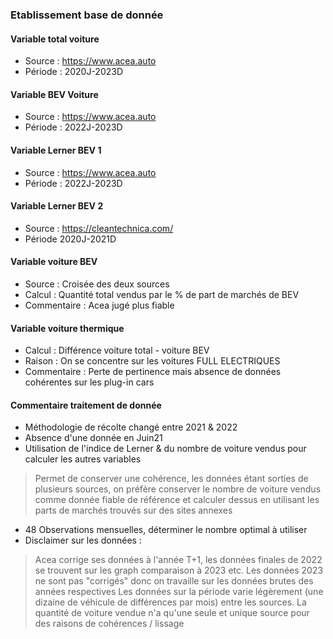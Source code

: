 ### Etablissement base de donnée
#### Variable total voiture
- Source : https://www.acea.auto
- Période : 2020J-2023D
#### Variable BEV Voiture
- Source : https://www.acea.auto
- Période : 2022J-2023D
#### Variable Lerner BEV 1
- Source : https://www.acea.auto
- Période : 2022J-2023D
#### Variable Lerner BEV 2 
- Source : https://cleantechnica.com/
- Période 2020J-2021D
#### Variable voiture BEV
- Source : Croisée des deux sources
- Calcul : Quantité total vendus par le % de part de marchés de BEV
- Commentaire : Acea jugé plus fiable
#### Variable voiture thermique
- Calcul : Différence voiture total - voiture BEV
- Raison : On se concentre sur les voitures FULL ELECTRIQUES
- Commentaire : Perte de pertinence mais absence de données cohérentes sur les plug-in cars
#### Commentaire traitement de donnée
- Méthodologie de récolte changé entre 2021 & 2022
- Absence d'une donnée en Juin21
- Utilisation de l'indice de Lerner & du nombre de voiture vendus pour calculer les autres variables
> Permet de conserver une cohérence, les données étant sorties de plusieurs sources, on préfère conserver le nombre de voiture vendus comme donnée fiable de référence et calculer dessus en utilisant les parts de marchés trouvés sur des sites annexes
- 48 Observations mensuelles, déterminer le nombre optimal à utiliser
- Disclaimer sur les données :
> Acea corrige ses données à l'année T+1, les données finales de 2022 se trouvent sur les graph comparaison à 2023 etc. 
> Les données 2023 ne sont pas "corrigés" donc on travaille sur les données brutes des années respectives
> Les données sur la période varie légèrement (une dizaine de véhicule de différences par mois) entre les sources.
> La quantité de voiture vendue n'a qu'une seule et unique source pour des raisons de cohérences / lissage


